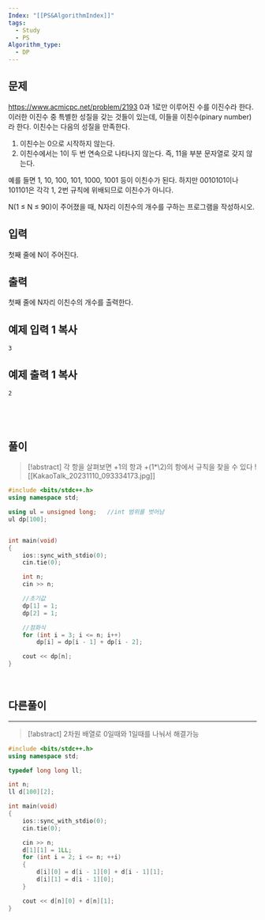```yaml
---
Index: "[[PS&AlgorithmIndex]]"
tags:
  - Study
  - PS
Algorithm_type:
  - DP
---
```


## 문제
https://www.acmicpc.net/problem/2193
0과 1로만 이루어진 수를 이진수라 한다. 이러한 이진수 중 특별한 성질을 갖는 것들이 있는데, 이들을 이친수(pinary number)라 한다. 이친수는 다음의 성질을 만족한다.

1. 이친수는 0으로 시작하지 않는다.
2. 이친수에서는 1이 두 번 연속으로 나타나지 않는다. 즉, 11을 부분 문자열로 갖지 않는다.

예를 들면 1, 10, 100, 101, 1000, 1001 등이 이친수가 된다. 하지만 0010101이나 101101은 각각 1, 2번 규칙에 위배되므로 이친수가 아니다.

N(1 ≤ N ≤ 90)이 주어졌을 때, N자리 이친수의 개수를 구하는 프로그램을 작성하시오.

## 입력

첫째 줄에 N이 주어진다.

## 출력

첫째 줄에 N자리 이친수의 개수를 출력한다.

## 예제 입력 1 복사

```
3
```

## 예제 출력 1 복사

```
2
```
   
---
## 풀이
> [!abstract] 각 항을 살펴보면 +1의 항과 +(1*\2)의 항에서 규칙을 찾을 수 있다
> ![[KakaoTalk_20231110_093334173.jpg]]
```cpp
#include <bits/stdc++.h>
using namespace std;

using ul = unsigned long;	//int 범위를 벗어남
ul dp[100];


int main(void) 
{
	ios::sync_with_stdio(0);
	cin.tie(0);

	int n;
	cin >> n;

	//초기값
	dp[1] = 1;
	dp[2] = 1;

	//점화식
	for (int i = 3; i <= n; i++)
		dp[i] = dp[i - 1] + dp[i - 2];

	cout << dp[n];
}
```
   
## 다른풀이
---
> [!abstract] 2차원 배열로 0일때와 1일때를 나눠서 해결가능
```cpp
#include <bits/stdc++.h>
using namespace std;

typedef long long ll;

int n;
ll d[100][2];

int main(void) 
{
	ios::sync_with_stdio(0);
	cin.tie(0);

	cin >> n;
	d[1][1] = 1LL;
	for (int i = 2; i <= n; ++i) 
	{
		d[i][0] = d[i - 1][0] + d[i - 1][1];
		d[i][1] = d[i - 1][0];
	}

	cout << d[n][0] + d[n][1];
}
```